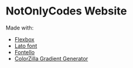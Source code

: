 # NotOnlyCodes Website

Made with:

 - [Flexbox](https://www.w3.org/TR/css-flexbox-1/)
 - [Lato font](http://www.latofonts.com/)
 - [Fontello](https://github.com/fontello/fontello)
 - [ColorZilla Gradient Generator](http://www.colorzilla.com/gradient-editor/)